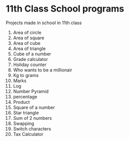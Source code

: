 # 11th Class School programs
Projects made in school in 11th class

1. Area of circle
2. Area of square
3. Area of cube
4. Area of triangle
5. Cube of a number
6. Grade calculator
7. Holiday counter
8. Who wants to be a millionair
9. Kg to grams
10. Marks
11. Log
12. Number Pyramid
13. percentage
14. Product
15. Square of a number
16. Star triangle
17. Sum of 2 numbers 
18. Swapping
19. Switch characters
20. Tax Calculator


